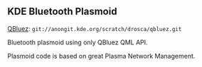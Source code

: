 KDE Bluetooth Plasmoid
-----------------------------

[QBluez](http://quickgit.kde.org/?p=scratch%2Fdrosca%2Fqbluez.git): `git://anongit.kde.org/scratch/drosca/qbluez.git`

Bluetooth plasmoid using only QBluez QML API.

Plasmoid code is based on great Plasma Network Management.
